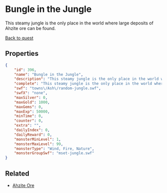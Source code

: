 # Bungle in the Jungle

This steamy jungle is the only place in the world where large deposits of Ahzite ore can be found.

[Back to quest](../quests.md)

## Properties

```json
{
    "id": 396,
    "name": "Bungle in the Jungle",
    "description": "This steamy jungle is the only place in the world where large deposits of Ahzite ore can be found.",
    "complete": "This steamy jungle is the only place in the world where large deposits of Ahzite ore can be found.",
    "swf": "towns\/Ash\/random-jungle.swf",
    "swfX": "none",
    "maxSilver": 0,
    "maxGold": 1000,
    "maxGems": 0,
    "maxExp": 50000,
    "minTime": 0,
    "counter": 0,
    "extra": "",
    "dailyIndex": 0,
    "dailyReward": 0,
    "monsterMinLevel": 1,
    "monsterMaxLevel": 99,
    "monsterType": "Wind, Fire, Nature",
    "monsterGroupSwf": "mset-jungle.swf"
}
```

## Related

- [Ahzite Ore](../items/460-ahzite-ore.md)

